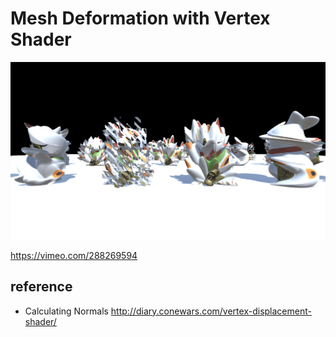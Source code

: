 # Mesh Deformation with Vertex Shader

![sample01](./Images/a.png)

https://vimeo.com/288269594

## reference

* Calculating Normals http://diary.conewars.com/vertex-displacement-shader/

